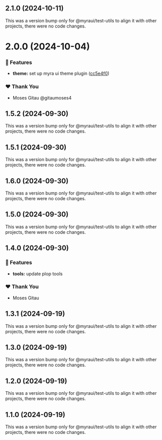 ## 2.1.0 (2024-10-11)

This was a version bump only for @myraui/test-utils to align it with other projects, there were no code changes.

# 2.0.0 (2024-10-04)


### 🚀 Features

- **theme:** set up myra ui theme plugin ([cc5e4f0](https://github.com/myraui/myraui/commit/cc5e4f0))


### ❤️  Thank You

- Moses Gitau @gitaumoses4

## 1.5.2 (2024-09-30)

This was a version bump only for @myraui/test-utils to align it with other projects, there were no code changes.

## 1.5.1 (2024-09-30)

This was a version bump only for @myraui/test-utils to align it with other projects, there were no code changes.

## 1.6.0 (2024-09-30)

This was a version bump only for @myraui/test-utils to align it with other projects, there were no code changes.

## 1.5.0 (2024-09-30)

This was a version bump only for @myraui/test-utils to align it with other projects, there were no code changes.

## 1.4.0 (2024-09-30)


### 🚀 Features

- **tools:** update plop tools


### ❤️  Thank You

- Moses Gitau

## 1.3.1 (2024-09-19)

This was a version bump only for @myraui/test-utils to align it with other projects, there were no code changes.

## 1.3.0 (2024-09-19)

This was a version bump only for @myraui/test-utils to align it with other projects, there were no code changes.

## 1.2.0 (2024-09-19)

This was a version bump only for @myraui/test-utils to align it with other projects, there were no code changes.

## 1.1.0 (2024-09-19)

This was a version bump only for @myraui/test-utils to align it with other projects, there were no code changes.